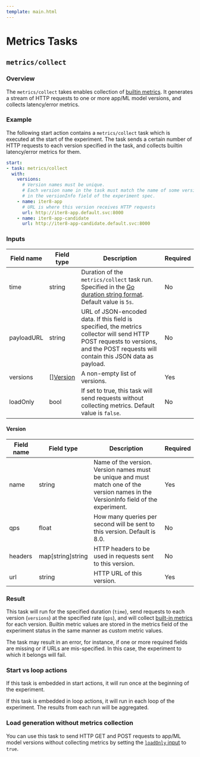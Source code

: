 ```yaml
---
template: main.html
---
```


# Metrics Tasks

## `metrics/collect`

### Overview

The `metrics/collect` takes enables collection of [builtin metrics](). It generates a stream of HTTP requests to one or more app/ML model versions, and collects latency/error metrics.

### Example

The following start action contains a `metrics/collect` task which is executed at the start of the experiment. The task sends a certain number of HTTP requests to each version specified in the task, and collects builtin latency/error metrics for them.

```yaml
start:
- task: metrics/collect
  with:
    versions:
      # Version names must be unique. 
      # Each version name in the task must match the name of some version
      # in the versionInfo field of the experiment spec.
    - name: iter8-app
      # URL is where this version receives HTTP requests
      url: http://iter8-app.default.svc:8000
    - name: iter8-app-candidate
      url: http://iter8-app-candidate.default.svc:8000
```

### Inputs

<!-- const (
	// CollectTaskName is the name of the task this file implements
	CollectTaskName string = "collect"

	// DefaultQPS is the default value of QPS (queries per sec) in collect task inputs
	DefaultQPS float32 = 8

	// DefaultTime is the default value of time (duration of queries) in collect task inputs
	DefaultTime string = "5s"
)

// Version contains header and url information needed to send requests to each version.
type Version struct {
	// name of the version
	// version names must be unique and must match one of the version names in the
	// VersionInfo field of the experiment
	Name string `json:"name" yaml:"name"`
	// how many queries per second will be sent to this version; optional; default 8
	QPS *float32 `json:"qps,omitempty" yaml:"qps,omitempty"`
	// HTTP headers to use in the query for this version; optional
	Headers map[string]string `json:"headers,omitempty" yaml:"headers,omitempty"`
	// URL to use for querying this version
	URL string `json:"url" yaml:"url"`
}

// CollectInputs contain the inputs to the metrics collection task to be executed.
type CollectInputs struct {
	// how long to run the metrics collector; optional; default 5s
	Time *string `json:"time,omitempty" yaml:"time,omitempty"`
	// list of versions
	Versions []Version `json:"versions" yaml:"versions"`
	// URL of the JSON file to send during the query; optional
	PayloadURL *string `json:"payloadURL,omitempty" yaml:"payloadURL,omitempty"`
	// if LoadOnly is set to true, this task will send requests without collecting metrics; optional
	LoadOnly *bool `json:"loadOnly,omitempty" yaml:"loadOnly,omitempty"`	
} -->

| Field name | Field type | Description | Required |
| ----- | ---- | ----------- | -------- |
| time | string | Duration of the `metrics/collect` task run. Specified in the [Go duration string format](https://golang.org/pkg/time/#ParseDuration). Default value is `5s`. | No |
| payloadURL | string | URL of JSON-encoded data. If this field is specified, the metrics collector will send HTTP POST requests to versions, and the POST requests will contain this JSON data as payload. | No |
| versions | [][Version](#version) | A non-empty list of versions. | Yes |
| loadOnly | bool | If set to true, this task will send requests without collecting metrics. Default value is `false`. | No |

#### Version
| Field name | Field type | Description | Required |
| ----- | ---- | ----------- | -------- |
| name | string | Name of the version. Version names must be unique and must match one of the version names in the VersionInfo field of the experiment. | Yes |
| qps | float | How many queries per second will be sent to this version. Default is 8.0. | No |
| headers | map[string]string | HTTP headers to be used in requests sent to this version. | No |
| url | string | HTTP URL of this version. | Yes |


### Result

This task will run for the specified duration (`time`), send requests to each version (`versions`) at the specified rate (`qps`), and will collect [built-in metrics]() for each version. Builtin metric values are stored in the metrics field of the experiment status in the same manner as custom metric values.

The task may result in an error, for instance, if one or more required fields are missing or if URLs are mis-specified. In this case, the experiment to which it belongs will fail.

### Start vs loop actions
If this task is embedded in start actions, it will run once at the beginning of the experiment.

If this task is embedded in loop actions, it will run in each loop of the experiment. The results from each run will be aggregated.

### Load generation without metrics collection
You can use this task to send HTTP GET and POST requests to app/ML model versions without collecting metrics by setting the [`loadOnly` input](#inputs) to `true`.
